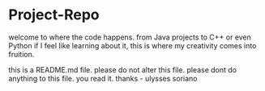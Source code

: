 # Project-Repo
  welcome to where the code happens. from Java projects to C++ or even Python if I feel like learning about it, this is where my creativity comes into fruition. 

  this is a README.md file. please do not alter this file. please dont do anything to this file. you read it. thanks
                          - ulysses soriano
